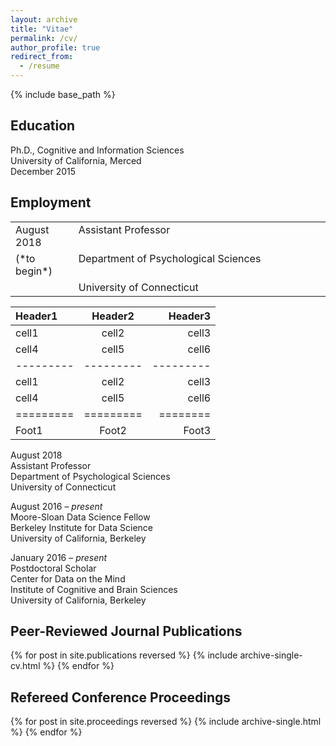 ```yaml
---
layout: archive
title: "Vitae"
permalink: /cv/
author_profile: true
redirect_from:
  - /resume
---
```


{% include base_path %}

## Education
Ph.D., Cognitive and Information Sciences
<br>University of California, Merced
<br>December 2015

## Employment
<table cellspacing="0" cellpadding="0">
<colgroup>
<col width="20%" />
<col width="80%" />
</colgroup>
<tbody>
<tr>
<td markdown="span" valign="top">August 2018</td>
<td markdown="span" valign="top">Assistant Professor</td>
</tr>
<tr>
<td markdown="span" valign="top">(*to begin*)</td>
<td markdown="span" valign="top">Department of Psychological Sciences</td>
</tr>
<tr>
<td markdown="span" valign="top"></td>
<td markdown="span" valign="top">University of Connecticut</td>
</tr>
</tbody>
</table>

| Header1 | Header2 | Header3 |
|:--------|:-------:|--------:|
| cell1   | cell2   | cell3   |
| cell4   | cell5   | cell6   |
|---------|---------|---------|
| cell1   | cell2   | cell3   |
| cell4   | cell5   | cell6   |
|=========|=========|========|
| Foot1   | Foot2   | Foot3   |

August 2018
<br>Assistant Professor
<br>Department of Psychological Sciences
<br>University of Connecticut

August 2016 – *present*
<br>Moore-Sloan Data Science Fellow
<br>Berkeley Institute for Data Science
<br>University of California, Berkeley

January 2016 – *present*
<br>Postdoctoral Scholar
<br>Center for Data on the Mind
<br>Institute of Cognitive and Brain Sciences
<br>University of California, Berkeley

## Peer-Reviewed Journal Publications
{% for post in site.publications reversed %}
  {% include archive-single-cv.html %}
{% endfor %}

## Refereed Conference Proceedings
{% for post in site.proceedings reversed %}
  {% include archive-single.html %}
{% endfor %}
